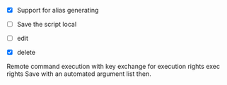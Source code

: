 * [x] Support for alias generating
* [ ] Save the script local
* [ ] edit
* [x] delete



Remote command execution with key exchange for execution rights
exec rights
Save with an automated argument list then. 




